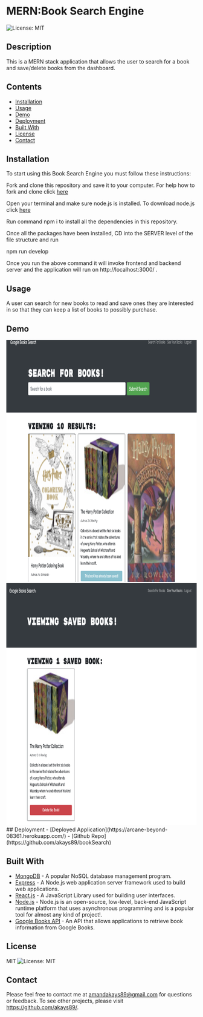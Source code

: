 # MERN:Book Search Engine
![License: MIT](https://img.shields.io/badge/License-MIT-yellow.svg)
## Description
This is a MERN stack application that allows the user to search for a book and save/delete books from the dashboard.
## Contents
* [Installation](#Installation)
* [Usage](#Usage)
* [Demo](#Demo)
* [Deployment](#Deployment)
* [Built With](#built-with)
* [License](#License)
* [Contact](#Questions?)
## Installation
To start using this Book Search Engine you must follow these instructions:

Fork and clone this repository and save it to your computer. For help how to fork and clone click [here](https://guides.github.com/activities/forking/)

Open your terminal and make sure node.js is installed. To download node.js click [here](https://nodejs.org/en/download/)

Run command npm i to install all the dependencies in this repository.

Once all the packages have been installed, CD into the SERVER level of the file structure and run

npm run develop

Once you run the above command it will invoke frontend and backend server and the application will run on http://localhost:3000/ .
 
## Usage
A user can search for new books to read and save ones they are interested in so that they can keep a list of books to possibly purchase.
## Demo
<img src="./client/public/imgs/homepage.png" alt="homepage" style="height: 40rem ; width:40 rem;"/>
<img src="./client/public/imgs/savedbooks.png" alt="saved books" style="height: 40rem ; width:40 rem;"/>
## Deployment
- [Deployed Application](https://arcane-beyond-08361.herokuapp.com/)
- [Github Repo](https://github.com/akays89/bookSearch)

## Built With

* [MongoDB](https://www.mongodb.com/) - A popular NoSQL database management program.
* [Express](https://expressjs.com/) - A Node.js web application server framework used to build web applications. 
* [React.js](https://reactjs.org/) - A JavaScript Library used for building user interfaces.
* [Node.js](https://nodejs.dev/learn/) - Node.js is an open-source, low-level, back-end JavaScript runtime platform that uses asynchronous programming and is a popular tool for almost any kind of project!.
* [Google Books API](https://developers.google.com/books) - An API that allows applications to retrieve book information from Google Books.

## License
MIT
![License: MIT](https://img.shields.io/badge/License-MIT-yellow.svg)
## Contact
Please feel free to contact me at amandakays89@gmail.com for questions or feedback. 
To see other projects, please visit https://github.com/akays89/.
